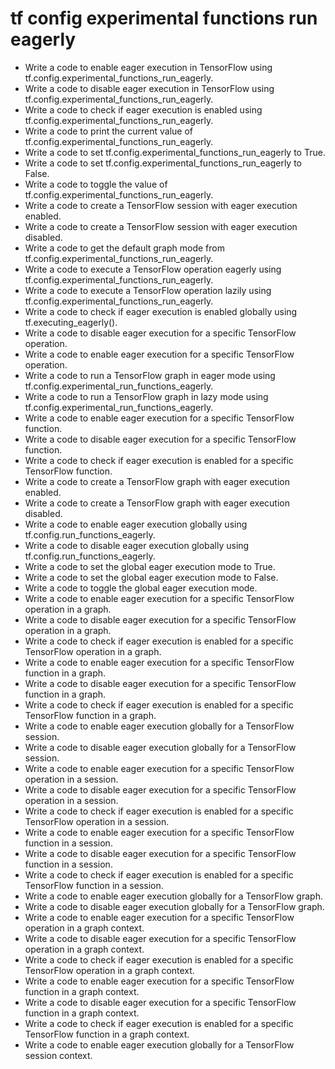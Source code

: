 # tf config experimental functions run eagerly

- Write a code to enable eager execution in TensorFlow using tf.config.experimental_functions_run_eagerly.
- Write a code to disable eager execution in TensorFlow using tf.config.experimental_functions_run_eagerly.
- Write a code to check if eager execution is enabled using tf.config.experimental_functions_run_eagerly.
- Write a code to print the current value of tf.config.experimental_functions_run_eagerly.
- Write a code to set tf.config.experimental_functions_run_eagerly to True.
- Write a code to set tf.config.experimental_functions_run_eagerly to False.
- Write a code to toggle the value of tf.config.experimental_functions_run_eagerly.
- Write a code to create a TensorFlow session with eager execution enabled.
- Write a code to create a TensorFlow session with eager execution disabled.
- Write a code to get the default graph mode from tf.config.experimental_functions_run_eagerly.
- Write a code to execute a TensorFlow operation eagerly using tf.config.experimental_functions_run_eagerly.
- Write a code to execute a TensorFlow operation lazily using tf.config.experimental_functions_run_eagerly.
- Write a code to check if eager execution is enabled globally using tf.executing_eagerly().
- Write a code to disable eager execution for a specific TensorFlow operation.
- Write a code to enable eager execution for a specific TensorFlow operation.
- Write a code to run a TensorFlow graph in eager mode using tf.config.experimental_run_functions_eagerly.
- Write a code to run a TensorFlow graph in lazy mode using tf.config.experimental_run_functions_eagerly.
- Write a code to enable eager execution for a specific TensorFlow function.
- Write a code to disable eager execution for a specific TensorFlow function.
- Write a code to check if eager execution is enabled for a specific TensorFlow function.
- Write a code to create a TensorFlow graph with eager execution enabled.
- Write a code to create a TensorFlow graph with eager execution disabled.
- Write a code to enable eager execution globally using tf.config.run_functions_eagerly.
- Write a code to disable eager execution globally using tf.config.run_functions_eagerly.
- Write a code to set the global eager execution mode to True.
- Write a code to set the global eager execution mode to False.
- Write a code to toggle the global eager execution mode.
- Write a code to enable eager execution for a specific TensorFlow operation in a graph.
- Write a code to disable eager execution for a specific TensorFlow operation in a graph.
- Write a code to check if eager execution is enabled for a specific TensorFlow operation in a graph.
- Write a code to enable eager execution for a specific TensorFlow function in a graph.
- Write a code to disable eager execution for a specific TensorFlow function in a graph.
- Write a code to check if eager execution is enabled for a specific TensorFlow function in a graph.
- Write a code to enable eager execution globally for a TensorFlow session.
- Write a code to disable eager execution globally for a TensorFlow session.
- Write a code to enable eager execution for a specific TensorFlow operation in a session.
- Write a code to disable eager execution for a specific TensorFlow operation in a session.
- Write a code to check if eager execution is enabled for a specific TensorFlow operation in a session.
- Write a code to enable eager execution for a specific TensorFlow function in a session.
- Write a code to disable eager execution for a specific TensorFlow function in a session.
- Write a code to check if eager execution is enabled for a specific TensorFlow function in a session.
- Write a code to enable eager execution globally for a TensorFlow graph.
- Write a code to disable eager execution globally for a TensorFlow graph.
- Write a code to enable eager execution for a specific TensorFlow operation in a graph context.
- Write a code to disable eager execution for a specific TensorFlow operation in a graph context.
- Write a code to check if eager execution is enabled for a specific TensorFlow operation in a graph context.
- Write a code to enable eager execution for a specific TensorFlow function in a graph context.
- Write a code to disable eager execution for a specific TensorFlow function in a graph context.
- Write a code to check if eager execution is enabled for a specific TensorFlow function in a graph context.
- Write a code to enable eager execution globally for a TensorFlow session context.